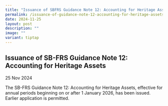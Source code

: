 ```yaml
---
title: "Issuance of SBFRS Guidance Note 12: Accounting for Heritage Assets"
permalink: /issuance-of-guidance-note-12-accounting-for-heritage-assets/
date: 2024-11-25
layout: post
description: ""
image: ""
variant: tiptap
---
```

<h2>Issuance of SB-FRS Guidance Note 12: Accounting for Heritage Assets</h2>
<p>25 Nov 2024</p>
<p>The SB-FRS Guidance Note 12: Accounting for Heritage Assets, effective
for annual periods beginning on or after 1 January 2026, has been issued.
Earlier application is permitted.</p>